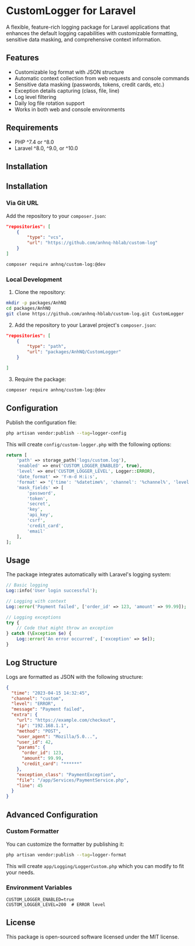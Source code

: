 # CustomLogger for Laravel

A flexible, feature-rich logging package for Laravel applications that enhances the default logging capabilities with customizable formatting, sensitive data masking, and comprehensive context information.

## Features

- Customizable log format with JSON structure
- Automatic context collection from web requests and console commands
- Sensitive data masking (passwords, tokens, credit cards, etc.)
- Exception details capturing (class, file, line)
- Log level filtering
- Daily log file rotation support
- Works in both web and console environments

## Requirements

- PHP ^7.4 or ^8.0
- Laravel ^8.0, ^9.0, or ^10.0

## Installation


## Installation

### Via Git URL

Add the repository to your `composer.json`:

```json
"repositories": [
    {
        "type": "vcs",
        "url": "https://github.com/anhnq-hblab/custom-log"
    }
]
```

```bash
composer require anhnq/custom-log:@dev
```


### Local Development

1. Clone the repository:


```bash
mkdir -p packages/AnhNQ
cd packages/AnhNQ
git clone https://github.com/anhnq-hblab/custom-log.git CustomLogger
```

2. Add the repository to your Laravel project's `composer.json`:

```json
"repositories": [
    {
        "type": "path",
        "url": "packages/AnhNQ/CustomLogger"
    }

]
```

3. Require the package:

```bash
composer require anhnq/custom-log:@dev
```

## Configuration

Publish the configuration file:

```bash
php artisan vendor:publish --tag=logger-config
```

This will create `config/custom-logger.php` with the following options:

```php
return [
    'path' => storage_path('logs/custom.log'),
    'enabled' => env('CUSTOM_LOGGER_ENABLED', true),
    'level' => env('CUSTOM_LOGGER_LEVEL', Logger::ERROR),
    'date_format' => 'Y-m-d H:i:s',
    'format' => "{'time': '%datetime%', 'channel': '%channel%', 'level': '%level_name%' , 'message': '%message%', 'extra': %extra%}",
    'mask_fields' => [
        'password',
        'token',
        'secret',
        'key',
        'api_key',
        'csrf',
        'credit_card',
        'email'
    ],
];
```

## Usage

The package integrates automatically with Laravel's logging system:

```php
// Basic logging
Log::info('User login successful');

// Logging with context
Log::error('Payment failed', ['order_id' => 123, 'amount' => 99.99]);

// Logging exceptions
try {
    // Code that might throw an exception
} catch (\Exception $e) {
    Log::error('An error occurred', ['exception' => $e]);
}
```

## Log Structure

Logs are formatted as JSON with the following structure:

```json
{
  "time": "2023-04-15 14:32:45",
  "channel": "custom",
  "level": "ERROR",
  "message": "Payment failed",
  "extra": {
    "url": "https://example.com/checkout",
    "ip": "192.168.1.1",
    "method": "POST",
    "user_agent": "Mozilla/5.0...",
    "user_id": 42,
    "params": {
      "order_id": 123,
      "amount": 99.99,
      "credit_card": "******"
    },
    "exception_class": "PaymentException",
    "file": "/app/Services/PaymentService.php",
    "line": 45
  }
}
```

## Advanced Configuration

### Custom Formatter

You can customize the formatter by publishing it:

```bash
php artisan vendor:publish --tag=logger-format
```

This will create `app/Logging/LoggerCustom.php` which you can modify to fit your needs.

### Environment Variables

```
CUSTOM_LOGGER_ENABLED=true
CUSTOM_LOGGER_LEVEL=200  # ERROR level
```

## License

This package is open-sourced software licensed under the MIT license.